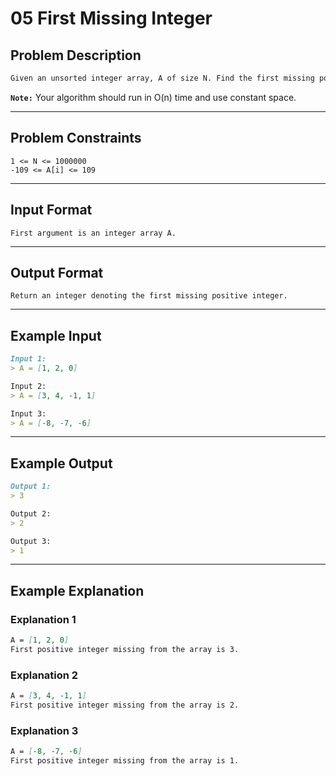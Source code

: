 # 05 First Missing Integer

## Problem Description

```markdown
Given an unsorted integer array, A of size N. Find the first missing positive integer.
```
**`Note:`** Your algorithm should run in O(n) time and use constant space.

---
## Problem Constraints

```
1 <= N <= 1000000
-109 <= A[i] <= 109
```

---
## Input Format

```
First argument is an integer array A.
```

---
## Output Format

```
Return an integer denoting the first missing positive integer.
```

---
## Example Input

```markdown
Input 1:
> A = [1, 2, 0]

Input 2:
> A = [3, 4, -1, 1]

Input 3:
> A = [-8, -7, -6]
```

---
## Example Output

```markdown
Output 1:
> 3

Output 2:
> 2

Output 3:
> 1
```

---
## Example Explanation

### Explanation 1

```markdown
A = [1, 2, 0]
First positive integer missing from the array is 3.
```

### Explanation 2

```markdown
A = [3, 4, -1, 1]
First positive integer missing from the array is 2.
```

### Explanation 3

```markdown
A = [-8, -7, -6]
First positive integer missing from the array is 1.
```